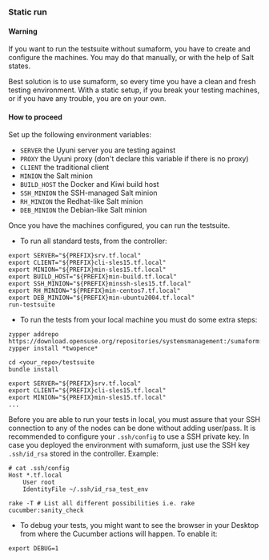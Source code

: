 ### Static run

#### Warning

If you want to run the testsuite without sumaform, you have to create and configure the machines.
You may do that manually, or with the help of Salt states.

Best solution is to use sumaform, so every time you have a clean and fresh testing environment.
With a static setup, if you break your testing machines, or if you have any trouble, you are on your own.


#### How to proceed

Set up the following environment variables:

* `SERVER` the Uyuni server you are testing against
* `PROXY` the Uyuni proxy (don't declare this variable if there is no proxy)
* `CLIENT` the traditional client
* `MINION` the Salt minion
* `BUILD_HOST` the Docker and Kiwi build host
* `SSH_MINION` the SSH-managed Salt minion
* `RH_MINION` the Redhat-like Salt minion
* `DEB_MINION` the Debian-like Salt minion

Once you have the machines configured, you can run the testsuite.

- To run all standard tests, from the controller:

```console
export SERVER="${PREFIX}srv.tf.local"
export CLIENT="${PREFIX}cli-sles15.tf.local"
export MINION="${PREFIX}min-sles15.tf.local"
export BUILD_HOST="${PREFIX}min-build.tf.local"
export SSH_MINION="${PREFIX}minssh-sles15.tf.local"
export RH_MINION="${PREFIX}min-centos7.tf.local"
export DEB_MINION="${PREFIX}min-ubuntu2004.tf.local"
run-testsuite
```

- To run the tests from your local machine you must do some extra steps:
```console
zypper addrepo https://download.opensuse.org/repositories/systemsmanagement:/sumaform:/tools/openSUSE_Leap_15.4/
zypper install *twopence*
```
```console
cd <your_repo>/testsuite
bundle install
```
```console
export SERVER="${PREFIX}srv.tf.local"
export CLIENT="${PREFIX}cli-sles15.tf.local"
export MINION="${PREFIX}min-sles15.tf.local"
...
```
Before you are able to run your tests in local, you must assure that your SSH connection to any of the nodes can be done without adding user/pass.
It is recommended to configure your `.ssh/config` to use a SSH private key.
In case you deployed the environment with sumaform, just use the SSH key `.ssh/id_rsa` stored in the controller.
Example:
```console
# cat .ssh/config
Host *.tf.local
    User root
    IdentityFile ~/.ssh/id_rsa_test_env
```
```console
rake -T # List all different possibilities i.e. rake cucumber:sanity_check
```

- To debug your tests, you might want to see the browser in your Desktop from where the Cucumber actions will happen.
  To enable it:
```console
export DEBUG=1
```
